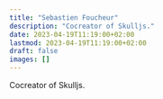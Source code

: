 ```yaml
---
title: "Sebastien Foucheur"
description: "Cocreator of Skulljs."
date: 2023-04-19T11:19:00+02:00
lastmod: 2023-04-19T11:19:00+02:00
draft: false
images: []
---
```


Cocreator of Skulljs.
